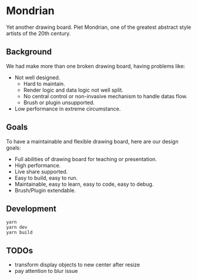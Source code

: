 # Mondrian

Yet another drawing board. Piet Mondrian, one of the greatest abstract style artists of the 20th century.

## Background

We had make more than one broken drawing board, having problems like:

- Not well designed.
  - Hard to maintain.
  - Render logic and data logic not well split.
  - No central control or non-invasive mechanism to handle datas flow.
  - Brush or plugin unsupported.
- Low performance in extreme circumstance.

## Goals

To have a maintainable and flexible drawing board, here are our design goals:

- Full abilities of drawing board for teaching or presentation.
- High performance.
- Live share supported.
- Easy to build, easy to run.
- Maintainable, easy to learn, easy to code, easy to debug.
- Brush/Plugin extendable.

## Development

```
yarn
yarn dev
yarn build
```

## TODOs

- transform display objects to new center after resize
- pay attention to blur issue

